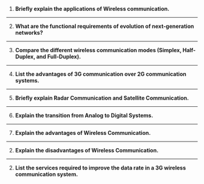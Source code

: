 
1. **Briefly explain the applications of Wireless communication.**

---

2. **What are the functional requirements of evolution of next-generation networks?**

---

3. **Compare the different wireless communication modes (Simplex, Half-Duplex, and Full-Duplex).**
---


4. **List the advantages of 3G communication over 2G communication systems.**

---

5. **Briefly explain Radar Communication and Satellite Communication.**

---

6. **Explain the transition from Analog to Digital Systems.**

---

7. **Explain the advantages of Wireless Communication.**

---

2. **Explain the disadvantages of Wireless Communication.**

---

2. **List the services required to improve the data rate in a 3G wireless communication system.**
